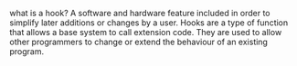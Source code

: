 what is a hook?
	A software and hardware feature included in order to simplify later additions or changes by a user.
	Hooks are a type of function that allows a base system to call extension code. They are used to allow other programmers to change or extend the behaviour of an existing program.

